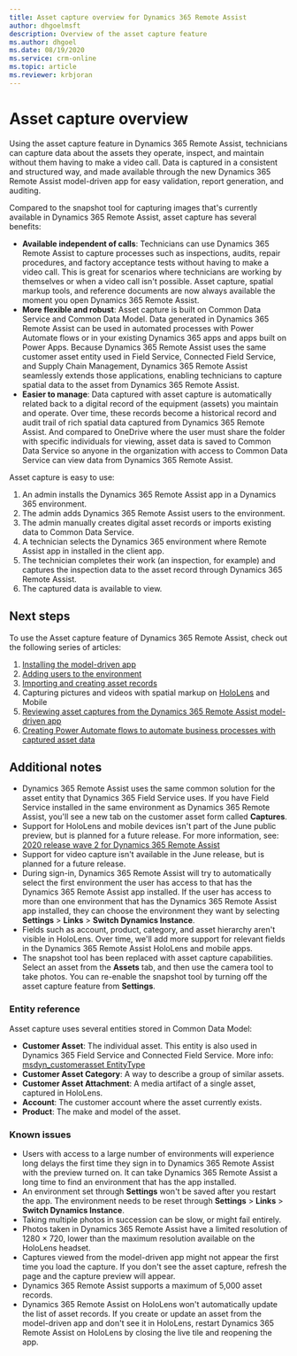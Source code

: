 ```yaml
---
title: Asset capture overview for Dynamics 365 Remote Assist
author: dhgoelmsft
description: Overview of the asset capture feature
ms.author: dhgoel
ms.date: 08/19/2020
ms.service: crm-online
ms.topic: article
ms.reviewer: krbjoran
---
```

# Asset capture overview

Using the asset capture feature in Dynamics 365 Remote Assist, technicians can capture data about the assets they operate, inspect, and maintain without them having to make a video call. Data is captured in a consistent and structured way, and made available through the new Dynamics 365 Remote Assist model-driven app for easy validation, report generation, and auditing.

Compared to the snapshot tool for capturing images that's currently available in Dynamics 365 Remote Assist, asset capture has several benefits:

- **Available independent of calls**: Technicians can use Dynamics 365 Remote Assist to capture processes such as inspections, audits, repair procedures, and factory acceptance tests without having to make a video call. This is great for scenarios where technicians are working by themselves or when a video call isn't possible. Asset capture, spatial markup tools, and reference documents are now always available the moment you open Dynamics 365 Remote Assist.
- **More flexible and robust**: Asset capture is built on Common Data Service and Common Data Model. Data generated in Dynamics 365 Remote Assist can be used in automated processes with Power Automate flows or in your existing Dynamics 365 apps and apps built on Power Apps. Because Dynamics 365 Remote Assist uses the same customer asset entity used in Field Service, Connected Field Service, and Supply Chain Management, Dynamics 365 Remote Assist seamlessly extends those applications, enabling technicians to capture spatial data to the asset from Dynamics 365 Remote Assist.
- **Easier to manage**: Data captured with asset capture is automatically related back to a digital record of the equipment (assets) you maintain and operate. Over time, these records become a historical record and audit trail of rich spatial data captured from Dynamics 365 Remote Assist. And compared to OneDrive where the user must share the folder with specific individuals for viewing, asset data is saved to Common Data Service so anyone in the organization with access to Common Data Service can view data from Dynamics 365 Remote Assist.

Asset capture is easy to use:

1. An admin installs the Dynamics 365 Remote Assist app in a Dynamics 365 environment.
2. The admin adds Dynamics 365 Remote Assist users to the environment.
3. The admin manually creates digital asset records or imports existing data to Common Data Service.
4. A technician selects the Dynamics 365 environment where Remote Assist app in installed in the client app.
5. The technician completes their work (an inspection, for example) and captures the inspection data to the asset record through Dynamics 365 Remote Assist.
6. The captured data is available to view.

## Next steps

To use the Asset capture feature of Dynamics 365 Remote Assist, check out the following series of articles:

1. [Installing the model-driven app](./ra-webapp-install.md)
2. [Adding users to the environment](./asset-capture-add-users.md)
3. [Importing and creating asset records](./asset-capture-create-asset.md)
4. Capturing pictures and videos with spatial markup on [HoloLens](./asset-capture-photos.md) and Mobile
5. [Reviewing asset captures from the Dynamics 365 Remote Assist model-driven app](./asset-capture-review.md)
6. [Creating Power Automate flows to automate business processes with captured asset data](./integrate-power-automate.md)

## Additional notes

- Dynamics 365 Remote Assist uses the same common solution for the asset entity that Dynamics 365 Field Service uses. If you have Field Service installed in the same environment as Dynamics 365 Remote Assist, you'll see a new tab on the customer asset form called **Captures**.
- Support for HoloLens and mobile devices isn't part of the June public preview, but is planned for a future release. For more information, see: [2020 release wave 2 for Dynamics 365 Remote Assist](https://docs.microsoft.com/dynamics365-release-plan/2020wave2/service/dynamics365-remote-assist/planned-features)
- Support for video capture isn't available in the June release, but is planned for a future release.
- During sign-in, Dynamics 365 Remote Assist will try to automatically select the first environment the user has access to that has the Dynamics 365 Remote Assist app installed. If the user has access to more than one environment that has the Dynamics 365 Remote Assist app installed, they can choose the environment they want by selecting **Settings** > **Links** > **Switch Dynamics Instance**.
- Fields such as account, product, category, and asset hierarchy aren't visible in HoloLens. Over time, we'll add more support for relevant fields in the Dynamics 365 Remote Assist HoloLens and mobile apps.
- The snapshot tool has been replaced with asset capture capabilities. Select an asset from the **Assets** tab, and then use the camera tool to take photos. You can re-enable the snapshot tool by turning off the asset capture feature from **Settings**.

### Entity reference

Asset capture uses several entities stored in Common Data Model:

- **Customer Asset**: The individual asset. This entity is also used in Dynamics 365 Field Service and Connected Field Service. More info: [msdyn_customerasset EntityType](https://docs.microsoft.com/dynamics365/customer-engagement/web-api/msdyn_customerasset?view=dynamics-ce-odata-9)
- **Customer Asset Category**: A way to describe a group of similar assets.
- **Customer Asset Attachment**: A media artifact of a single asset, captured in HoloLens.
- **Account**: The customer account where the asset currently exists.
- **Product**: The make and model of the asset.

### Known issues

- Users with access to a large number of environments will experience long delays the first time they sign in to Dynamics 365 Remote Assist with the preview turned on. It can take Dynamics 365 Remote Assist a long time to find an environment that has the app installed.
- An environment set through **Settings** won't be saved after you restart the app. The environment needs to be reset through **Settings** > **Links** > **Switch Dynamics Instance**.
- Taking multiple photos in succession can be slow, or might fail entirely.
- Photos taken in Dynamics 365 Remote Assist have a limited resolution of 1280 &times; 720, lower than the maximum resolution available on the HoloLens headset.
- Captures viewed from the model-driven app might not appear the first time you load the capture. If you don't see the asset capture, refresh the page and the capture preview will appear.
- Dynamics 365 Remote Assist supports a maximum of 5,000 asset records.
- Dynamics 365 Remote Assist on HoloLens won't automatically update the list of asset records. If you create or update an asset from the model-driven app and don't see it in HoloLens, restart Dynamics 365 Remote Assist on HoloLens by closing the live tile and reopening the app.
